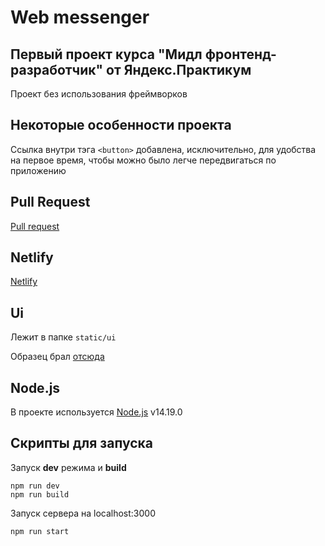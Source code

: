 # Web messenger
## Первый проект курса "Мидл фронтенд-разработчик" от Яндекс.Практикум

Проект без использования фреймворков

## Некоторые особенности проекта

Ссылка внутри тэга `<button>` добавлена, исключительно, для удобства на первое время, чтобы можно было легче передвигаться по приложению

## Pull Request

[Pull request](https://github.com/nikitaomelyuhin/middle.messenger.praktikum.yandex/pull/1)

## Netlify

[Netlify](cocky-colden-516022.netlify.app)

## Ui

Лежит в папке `static/ui`

Образец брал [отсюда](https://www.figma.com/file/24EUnEHGEDNLdOcxg7ULwV/Chat?node-id=0%3A1)

## Node.js

В проекте используется [Node.js](https://nodejs.org/) v14.19.0

## Скрипты для запуска
Запуск __dev__ режима и __build__
```
npm run dev
npm run build
```
Запуск сервера на localhost:3000
```
npm run start
```